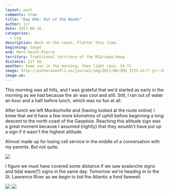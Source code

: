 ```yaml
---
layout: post
comments: true
title: "Day 046: Out of the Woods"
author: jcr
date: 2017-06-16
categories:
  - Log
description: Back on the coast. Flatter this time.
beginning: Gaspé
end: Mont-Saint-Pierre
territory: Traditional territory of the Mi&rsquo;kmaq 
distance: 117 km
weather: Some sun in the morning, then light rain, 14 ºC
image: http://astheravenfli.es/journal/img/2017/06/IMG_3723-atrf-jcr-2000-web.jpg
image-sm:
---
```


This morning was all hills, and I was grateful that we'd started as early in the morning as we had because the air was cool and still. Still, I ran out of water an hour and a half before lunch, which was no fun at all.

After lunch we left Murdochville and (having looked at the route online) I knew that we'd have a few more kilometres of uphill before beginning a long descent to the north coast of the Gaspésie. Reaching this altitude sign was a great moment because I assumed (rightly) that they wouldn't have put up a sign if it wasn't the highest altitude.

Almost made up for losing cell service in the middle of a conversation with my parents. But not quite.

<img src="http://astheravenfli.es/journal/img/2017/06/IMG_3747-atrf-jcr-2000-web.jpg">

I figure we must have covered some distance if we saw avalanche signs and tidal wave(?) signs in the same day. Tomorrow we're heading in to the St. Lawrence River as we begin to bid the Atlantic a fond farewell.

<img src="http://astheravenfli.es/journal/img/2017/06/IMG_3726-atrf-jcr-2000-web.jpg">

<img src="http://astheravenfli.es/journal/img/2017/06/IMG_3769-atrf-jcr-2000-web.jpg">
